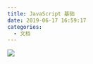 ```yaml
---
title: JavaScript 基础
date: 2019-06-17 16:59:17
categories:
  - 文档
---
```


![](https://static.skynian.cn/20191018225251.png)
